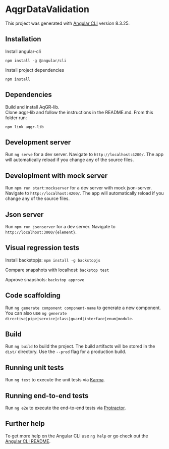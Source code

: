 # AqgrDataValidation

This project was generated with [Angular CLI](https://github.com/angular/angular-cli) version 8.3.25.

## Installation

Install angular-cli
```
npm install -g @angular/cli
```

Install project dependencies
```
npm install
```

## Dependencies

Build and install AqGR-lib.  
Clone aqgr-lib and follow the instructions in the README.md.
From this folder run:
```
npm link aqgr-lib 
```

## Development server

Run `ng serve` for a dev server. Navigate to `http://localhost:4200/`. The app will automatically reload if you change any of the source files.

## Developlment with mock server

Run `npm run start:mockserver` for a dev server with mock json-server. Navigate to `http://localhost:4200/`. The app will automatically reload if you change any of the source files.

## Json server

Run `npm run jsonserver` for a dev server. Navigate to `http://localhost:3000/{element}`.


## Visual regression tests

Install backstopjs: `npm install -g backstopjs`

Compare snapshots with localhost: `backstop test`

Approve snapshots: `backstop approve`

## Code scaffolding

Run `ng generate component component-name` to generate a new component. You can also use `ng generate directive|pipe|service|class|guard|interface|enum|module`.

## Build

Run `ng build` to build the project. The build artifacts will be stored in the `dist/` directory. Use the `--prod` flag for a production build.

## Running unit tests

Run `ng test` to execute the unit tests via [Karma](https://karma-runner.github.io).

## Running end-to-end tests

Run `ng e2e` to execute the end-to-end tests via [Protractor](http://www.protractortest.org/).

## Further help

To get more help on the Angular CLI use `ng help` or go check out the [Angular CLI README](https://github.com/angular/angular-cli/blob/master/README.md).

